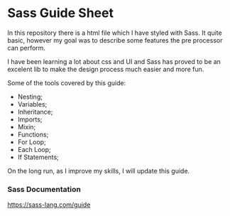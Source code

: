 # Sass Guide Sheet

In this repository there is a html file which I have styled with Sass. It quite basic, however my
goal was to describe some features the pre processor can perform. 

I have been learning a lot about css and UI and Sass has proved to be an excelent lib to make the design
process much easier and more fun.

Some of the tools covered by this guide:

- Nesting;
- Variables;
- Inheritance;
- Imports;
- Mixin;
- Functions;
- For Loop;
- Each Loop;
- If Statements;

On the long run, as I improve my skills, I will update this guide.

### Sass Documentation

https://sass-lang.com/guide
